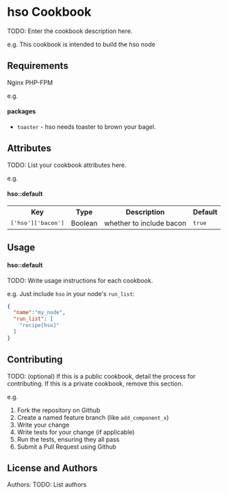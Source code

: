 hso Cookbook
============
TODO: Enter the cookbook description here.

e.g.
This cookbook is intended to build the hso node

Requirements
------------
Nginx
PHP-FPM

e.g.
#### packages
- `toaster` - hso needs toaster to brown your bagel.

Attributes
----------
TODO: List your cookbook attributes here.

e.g.
#### hso::default
<table>
  <tr>
    <th>Key</th>
    <th>Type</th>
    <th>Description</th>
    <th>Default</th>
  </tr>
  <tr>
    <td><tt>['hso']['bacon']</tt></td>
    <td>Boolean</td>
    <td>whether to include bacon</td>
    <td><tt>true</tt></td>
  </tr>
</table>

Usage
-----
#### hso::default
TODO: Write usage instructions for each cookbook.

e.g.
Just include `hso` in your node's `run_list`:

```json
{
  "name":"my_node",
  "run_list": [
    "recipe[hso]"
  ]
}
```

Contributing
------------
TODO: (optional) If this is a public cookbook, detail the process for contributing. If this is a private cookbook, remove this section.

e.g.
1. Fork the repository on Github
2. Create a named feature branch (like `add_component_x`)
3. Write your change
4. Write tests for your change (if applicable)
5. Run the tests, ensuring they all pass
6. Submit a Pull Request using Github

License and Authors
-------------------
Authors: TODO: List authors
